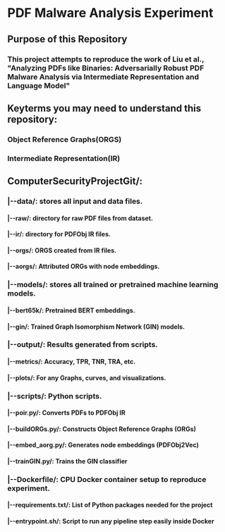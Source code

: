 # PDF Malware Analysis Experiment

## Purpose of this Repository  
### This project attempts to reproduce the work of Liu et al., "Analyzing PDFs like Binaries: Adversarially Robust PDF Malware Analysis via Intermediate Representation and Language Model"


## Keyterms you may need to understand this repository:  
### Object Reference Graphs(ORGS)  
### Intermediate Representation(IR)


## ComputerSecurityProjectGit/:
### |--data/: stores all input and data files.  
 #### |--raw/: directory for raw PDF files from dataset.  
 #### |--ir/: directory for PDFObj IR files.  
 #### |--orgs/: ORGS created from IR files.  
 #### |--aorgs/: Attributed ORGs with node embeddings.  
### |--models/: stores all trained or pretrained machine learning models.  
 #### |--bert65k/: Pretrained BERT embeddings.  
 #### |--gin/: Trained Graph Isomorphism Network (GIN) models.  
### |--output/: Results generated from scripts.  
 #### |--metrics/: Accuracy, TPR, TNR, TRA, etc.  
 #### |--plots/: For any Graphs, curves, and visualizations.  
### |--scripts/: Python scripts.  
 #### |--poir.py/: Converts PDFs to PDFObj IR  
 #### |--buildORGs.py/: Constructs Object Reference Graphs (ORGs)  
 #### |--embed_aorg.py/: Generates node embeddings (PDFObj2Vec)  
 #### |--trainGIN.py/: Trains the GIN classifier
### |--Dockerfile/: CPU Docker container setup to reproduce experiment.  
 #### |--requirements.txt/: List of Python packages needed for the project  
 #### |--entrypoint.sh/: Script to run any pipeline step easily inside Docker
